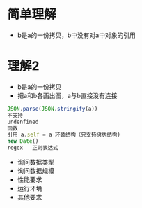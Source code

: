 # 简单理解
-   b是a的一份拷贝，b中没有对a中对象的引用

# 理解2
-   b是a的一份拷贝
-   把a和b各画出图，a与b直接没有连接

```js
JSON.parse(JSON.stringify(a))
不支持
undenfined 
函数
引用 a.self = a 环装结构（只支持树状结构)
new Date()
regex   正则表达式
```

-   询问数据类型
-   询问数据规模
-   性能要求
-   运行环境
-   其他要求